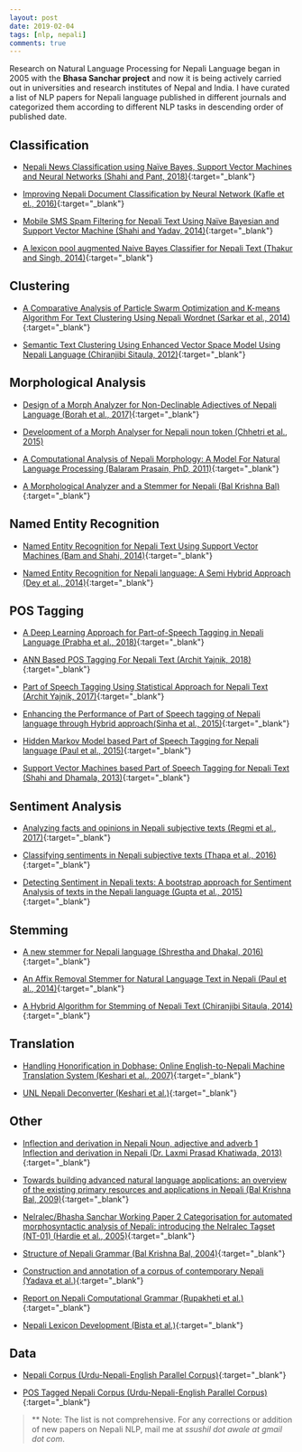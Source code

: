 ```yaml
---
layout: post
date: 2019-02-04
tags: [nlp, nepali]
comments: true
---
```


Research on Natural Language Processing for Nepali Language began in 2005 with the **Bhasa Sanchar project** and now it is being actively carried out in universities and research institutes of Nepal and India. I have curated a list of NLP papers for Nepali language published in different journals and categorized them according to different NLP tasks in descending order of published date. 

## Classification

* [Nepali News Classification using Naïve Bayes, Support Vector Machines and Neural Networks (Shahi and Pant, 2018)](https://www.researchgate.net/publication/324098346_Nepali_news_classification_using_Naive_Bayes_Support_Vector_Machines_and_Neural_Networks){:target="_blank"}
  
* [Improving Nepali Document Classification by Neural Network (Kafle et el., 2016)](http://conference.ioe.edu.np/ioegc2016/papers/IOEGC-2016-42.pdf){:target="_blank"}
  
* [Mobile SMS Spam Filtering for Nepali Text Using Naïve Bayesian and Support Vector Machine (Shahi and Yadav, 2014)](https://www.scirp.org/journal/PaperInformation.aspx?paperID=40857){:target="_blank"}
  
* [A lexicon pool augmented Naive Bayes Classifier for Nepali Text (Thakur and Singh, 2014)](https://www.researchgate.net/publication/285835091_A_lexicon_pool_augmented_Naive_Bayes_Classifier_for_Nepali_Text){:target="_blank"}
  
## Clustering

* [A Comparative Analysis of Particle Swarm Optimization and K-means Algorithm For Text Clustering Using Nepali Wordnet (Sarkar et al., 2014)](https://www.semanticscholar.org/paper/A-Comparative-Analysis-of-Particle-Swarm-and-For-Sarkar-Roy/df68d6083221a6f93f688cd6dd4d9c781bad691f){:target="_blank"}
  
* [Semantic Text Clustering Using Enhanced Vector Space Model Using Nepali Language (Chiranjibi Sitaula, 2012)](http://gesj.internet-academy.org.ge/download.php?id=1939.pdf){:target="_blank"}

## Morphological Analysis

* [Design of a Morph Analyzer for Non-Declinable Adjectives of Nepali Language (Borah et al., 2017)](https://dl.acm.org/citation.cfm?id=3036307){:target="_blank"}
  
* [Development of a Morph Analyser for Nepali noun token (Chhetri et al., 2015)](https://www.researchgate.net/publication/308821504_Development_of_a_Morph_Analyser_for_Nepali_noun_token{:target="_blank"})

* [A Computational Analysis of Nepali Morphology: A Model For Natural Language Processing (Balaram Prasain, PhD, 2011)](https://ojs.ub.uni-konstanz.de/jsal/dissertations/diss-balaram.pdf){:target="_blank"}

* [A Morphological Analyzer and a Stemmer for Nepali (Bal Krishna Bal)](https://www.researchgate.net/publication/237658531_A_Morphological_Analyzer_and_a_Stemmer_for_Nepali){:target="_blank"}

## Named Entity Recognition

* [Named Entity Recognition for Nepali Text Using Support Vector Machines (Bam and Shahi, 2014)](https://www.scirp.org/journal/PaperInformation.aspx?PaperID=43828){:target="_blank"}
  
* [Named Entity Recognition for Nepali language: A Semi Hybrid Approach (Dey et al., 2014)](http://www.ijeit.com/Vol%203/Issue%208/IJEIT1412201402_04.pdf){:target="_blank"}

## POS Tagging

* [A Deep Learning Approach for Part-of-Speech Tagging in Nepali Language (Prabha et al., 2018)](https://ieeexplore.ieee.org/document/8554812){:target="_blank"}
* [ANN Based POS Tagging For Nepali Text (Archit Yajnik, 2018)](https://www.semanticscholar.org/paper/ANN-Based-POS-Tagging-For-Nepali-Text-ArchitYajnik/8cc1a284d7ea51f267bb33dfdc520ad25d89a3f9?navId=extracted){:target="_blank"}

* [Part of Speech Tagging Using Statistical Approach for Nepali Text (Archit Yajnik, 2017)](https://www.semanticscholar.org/paper/Part-of-Speech-Tagging-Using-Statistical-Approach-Yajnik/0dcaae94716b33161b675ff5532dc46af00fdc1d){:target="_blank"}

* [Enhancing the Performance of Part of Speech tagging of Nepali language through Hybrid approach(Sinha et al., 2015)](https://www.semanticscholar.org/paper/Enhancing-the-Performance-of-Part-of-Speech-tagging-Sinha-Veyie/06e824be2aebb06f6b2471d36925ef79fe43a62d){:target="_blank"}

* [Hidden Markov Model based Part of Speech Tagging for Nepali language (Paul et al., 2015)](https://ieeexplore.ieee.org/document/7377332){:target="_blank"}

* [Support Vector Machines based Part of Speech Tagging for Nepali Text (Shahi and Dhamala, 2013)](https://www.semanticscholar.org/paper/Support-Vector-Machines-based-Part-of-Speech-for-Shahi-Dhamala/b36505276ef839d9b0cf193c6e65032ca5c73b37){:target="_blank"}

## Sentiment Analysis

* [Analyzing facts and opinions in Nepali subjective texts (Regmi et al., 2017)](https://www.researchgate.net/publication/323792895_Analyzing_facts_and_opinions_in_Nepali_subjective_texts){:target="_blank"}

* [Classifying sentiments in Nepali subjective texts (Thapa et al., 2016)](https://www.researchgate.net/publication/311755938_Classifying_sentiments_in_Nepali_subjective_texts){:target="_blank"}

* [Detecting Sentiment in Nepali texts: A bootstrap approach for Sentiment Analysis of texts in the Nepali language (Gupta et al., 2015)](https://www.researchgate.net/publication/301403864_Detecting_Sentiment_in_Nepali_texts_A_bootstrap_approach_for_Sentiment_Analysis_of_texts_in_the_Nepali_language){:target="_blank"}
  
## Stemming

* [A new stemmer for Nepali language (Shrestha and Dhakal, 2016)](https://ieeexplore.ieee.org/document/7749008?reload=true){:target="_blank"}
  
* [An Affix Removal Stemmer for Natural Language Text in Nepali (Paul et al., 2014)](https://www.semanticscholar.org/paper/An-Affix-Removal-Stemmer-for-Natural-Language-Text-Paul-Dey/0bda0ea596db7ee673c1ad7b9136bc0f170f6996){:target="_blank"}

* [A Hybrid Algorithm for Stemming of Nepali Text (Chiranjibi Sitaula, 2014)](https://file.scirp.org/Html/4-8701252_34712.htm){:target="_blank"}

## Translation

* [Handling Honorification in Dobhase: Online English-to-Nepali Machine Translation System (Keshari et al., 2007)](https://www.researchgate.net/publication/269161645_HANDLING_HONORIFICATION_IN_DOBHASE_ONLINE_ENGLISH-TO-NEPALI_MACHINE_TRANSLATION_SYSTEM){:target="_blank"}

* [UNL Nepali Deconverter (Keshari et al.)](https://www.researchgate.net/publication/265043654_UNL_Nepali_Deconverter){:target="_blank"}

## Other

* [Inflection and derivation in Nepali Noun, adjective and adverb 1 Inflection and derivation in Nepali (Dr. Laxmi Prasad Khatiwada, 2013)](https://www.researchgate.net/publication/237202333_Inflection_and_derivation_in_Nepali_Noun_adjective_and_adverb_1_Inflection_and_derivation_in_Nepali){:target="_blank"}

* [Towards building advanced natural language applications: an overview of the existing primary resources and applications in Nepali (Bal Krishna Bal, 2009)](https://www.researchgate.net/publication/234790399_Towards_building_advanced_natural_language_applications_an_overview_of_the_existing_primary_resources_and_applications_in_Nepali){:target="_blank"}

* [Nelralec/Bhasha Sanchar Working Paper 2 Categorisation for automated morphosyntactic analysis of Nepali: introducing the Nelralec Tagset (NT-01) (Hardie et al., 2005)](https://web.archive.org/web/20120522194347/http://www.bhashasanchar.org:80/pdfs/nelralec-wp-tagset.pdf){:target="_blank"}
 
* [Structure of Nepali Grammar (Bal Krishna Bal, 2004)](https://www.researchgate.net/publication/237261579_Structure_of_Nepali_Grammar){:target="_blank"}

* [Construction and annotation of a corpus of contemporary Nepali (Yadava et al.)](https://www.researchgate.net/publication/228916687_Construction_and_annotation_of_a_corpus_of_contemporary_Nepali){:target="_blank"}

* [Report on Nepali Computational Grammar (Rupakheti et al.)](https://www.researchgate.net/publication/237310273_Report_on_Nepali_Computational_Grammar){:target="_blank"}

* [Nepali Lexicon Development (Bista et al.)](https://www.researchgate.net/publication/267789368_Nepali_Lexicon_Development){:target="_blank"}
                 
## Data

* [Nepali Corpus (Urdu-Nepali-English Parallel Corpus)](http://cle.org.pk/software/ling_resources/UrduNepaliEnglishParallelCorpus.htm){:target="_blank"}

* [POS Tagged Nepali Corpus (Urdu-Nepali-English Parallel Corpus)](http://cle.org.pk/software/ling_resources/UrduNepaliEnglishParallelCorpus.htm){:target="_blank"}

> ** Note: The list is not comprehensive. For any corrections or addition of new papers on Nepali NLP, mail me at *ssushil dot awale at gmail dot com*.